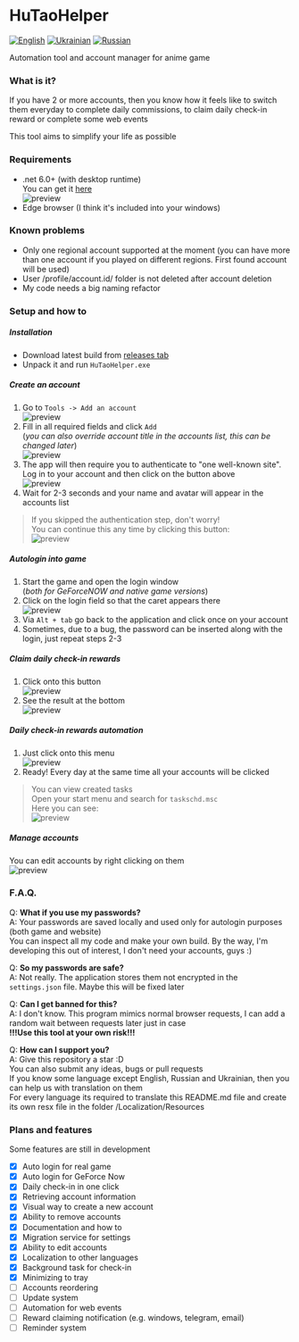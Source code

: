 # HuTaoHelper
[![English](https://img.shields.io/badge/lang-English-red.svg)](README.md)
[![Ukrainian](https://img.shields.io/badge/мова-Українська-green.svg)](README.ua.md)
[![Russian](https://img.shields.io/badge/язык-Русский-blue.svg)](README.ru.md)

Automation tool and account manager for anime game

### What is it?
If you have 2 or more accounts, then you know how it
feels like to switch them everyday to complete
daily commissions, to claim daily check-in reward or
complete some web events

This tool aims to simplify your life as possible

### Requirements
- .net 6.0+ (with desktop runtime)\
You can get it [here](https://dotnet.microsoft.com/en-us/download/dotnet/6.0)\
![preview](Images/en/Runtime.png)
- Edge browser (I think it's included into your windows)

### Known problems
- Only one regional account supported at the moment 
(you can have more than one account if you played on
different regions. First found account will be used)
- User /profile/account.id/ folder is not deleted 
after account deletion
- My code needs a big naming refactor

### Setup and how to
##### Installation
- Download latest build from [releases tab](https://github.com/Mishin870/HuTaoHelper/releases)
- Unpack it and run `HuTaoHelper.exe`

##### Create an account
1. Go to `Tools -> Add an account`\
![preview](Images/en/CreateAccount1.png)
2. Fill in all required fields and click `Add`\
(_you can also override account title in the
accounts list, this can be changed later_)\
![preview](Images/en/CreateAccount2.png)
3. The app will then require you to authenticate
to "one well-known site". Log in to your account
and then click on the button above\
![preview](Images/en/CreateAccount3.png)
4. Wait for 2-3 seconds and your name and avatar
will appear in the accounts list
> If you skipped the authentication step,
> don't worry!\
> You can continue this any time by clicking
> this button:\
> ![preview](Images/en/CreateAccount4.png)

##### Autologin into game
1. Start the game and open the login window\
(_both for GeForceNOW and native game versions_)
2. Click on the login field so that the
caret appears there\
![preview](Images/en/Autologin1.png)
3. Via `Alt + tab` go back to the application
and click once on your account
4. Sometimes, due to a bug, the password can
be inserted along with the login,
just repeat steps 2-3

##### Claim daily check-in rewards
1. Click onto this button\
   ![preview](Images/en/CreateAccount4.png)
2. See the result at the bottom\
   ![preview](Images/en/DailyCheckIn1.png)

##### Daily check-in rewards automation
1. Just click onto this menu\
   ![preview](Images/en/DailyCheckIn2.png)
2. Ready! Every day at the same time all your
accounts will be clicked

> You can view created tasks\
> Open your start menu and search for `taskschd.msc`\
> Here you can see:\
> ![preview](Images/en/TasksScheduler1.png)

##### Manage accounts
You can edit accounts by right clicking on them\
![preview](Images/en/ManageAccounts1.png)

### F.A.Q.
Q: **What if you use my passwords?**\
A: Your passwords are saved locally and used only
for autologin purposes (both game and website)\
You can inspect all my code and make your own build.
By the way, I'm developing this out of interest,
I don't need your accounts, guys :)

Q: **So my passwords are safe?**\
A: Not really. The application stores them
not encrypted in the `settings.json` file. Maybe
this will be fixed later

Q: **Can I get banned for this?**\
A: I don't know. This program mimics normal
browser requests, I can add a random wait between
requests later just in case\
**!!!Use this tool at your own risk!!!**

Q: **How can I support you?**\
A: Give this repository a star :D\
You can also submit any ideas, bugs or pull
requests\
If you know some language except English,
Russian and Ukrainian, then you can help us
with translation on them\
For every language its required to translate this
README.md file and create its own resx file in the
folder /Localization/Resources

### Plans and features
Some features are still in development
- [X] Auto login for real game
- [X] Auto login for GeForce Now
- [X] Daily check-in in one click
- [X] Retrieving account information
- [X] Visual way to create a new account
- [X] Ability to remove accounts
- [X] Documentation and how to
- [X] Migration service for settings
- [X] Ability to edit accounts
- [X] Localization to other languages
- [X] Background task for check-in
- [X] Minimizing to tray
- [ ] Accounts reordering
- [ ] Update system
- [ ] Automation for web events
- [ ] Reward claiming notification (e.g. windows,
telegram, email)
- [ ] Reminder system
